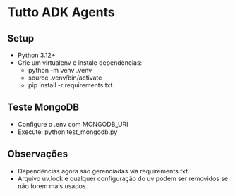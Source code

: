 # Tutto ADK Agents

## Setup

- Python 3.12+
- Crie um virtualenv e instale dependências:
  - python -m venv .venv
  - source .venv/bin/activate
  - pip install -r requirements.txt

## Teste MongoDB

- Configure o .env com MONGODB_URI
- Execute: python test_mongodb.py

## Observações

- Dependências agora são gerenciadas via requirements.txt.
- Arquivo uv.lock e qualquer configuração do uv podem ser removidos se não forem mais usados.

